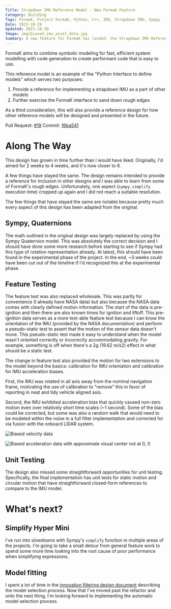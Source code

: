 ```yaml
---
Title: Strapdown IMU Reference Model - New FormaK Feature
Category: Building
Tags: FormaK, Project FormaK, Python, C++, IMU, Strapdown IMU, Sympy
Date: 2023-10-29
Updated: 2023-10-30
Image: img/biased_imu_accel_data.jpg
Summary: A new feature for FormaK has landed: the Strapdown IMU Reference model. The model is now available for inclusion into new models and use as a reference for implementing future models.
---
```


FormaK aims to combine symbolic modeling for fast, efficient system modelling
with code generation to create performant code that is easy to use.

This reference model is an example of the "Python Interface to define models"
which serves two purposes:
1. Provide a reference for implementing a strapdown IMU as a part of other models
2. Further exercise the FormaK interface to sand down rough edges

As a third consideration, this will also provide a reference design for how
other reference models will be designed and presented in the future.

Pull Request: [#19](https://github.com/buckbaskin/formak/pull/19)
Commit: [16ba541](https://github.com/buckbaskin/formak/tree/16ba541e799dfe1b289618a7b27ec48847191172)

# Along The Way

This design has grown in time further than I would have liked. Originally, I'd
aimed for 2 weeks to 4 weeks, and it's now closer to 6.

A few things have stayed the same. The design remains intended to provide a
reference for inclusion in other designs and I was able to learn from some of
FormaK's rough edges. Unfortunately, one aspect (`sympy.simplify` execution
time) cropped up again and I did not reach a suitable resolution.

The few things that have stayed the same are notable because pretty much every
aspect of this design has been adapted from the original.

## Sympy, Quaternions

The math outlined in the original design was largely replaced by using the
Sympy Quaternion model. This was absolutely the correct decision and I should
have done some more research before starting to see if Sympy had this type of
rotation representation already. At latest, this should have been found in the
experimental phase of the project. In the end, ~3 weeks could have been cut out
of the timeline if I'd recognized this at the experimental phase.

## Feature Testing

The feature test was also replaced wholesale. This was partly for convenience
(I already have NASA data) but also because the NASA data comes with clearly
defined motion information. The start of the data is pre-ignition and then
there are also known times for ignition and liftoff. This pre-ignition data
serves as a more test-able feature test because I can know the orientation of
the IMU (provided by the NASA documentation) and perform a pseudo-static test
to assert that the motion of the sensor data doesn't move. This pseudo-static
test made it easy to understand when the model wasn't oriented correctly or
incorrectly accommodating gravity. For example, something is off when there's a
2g (19.62 m/s2) effect in what should be a static test.

The change in feature test also provided the motion for two extensions to the
model beyond the basics: calibration for IMU orientation and calibration for
IMU acceleration biases.

First, the IMU was rotated in all axis away from the nominal navigation frame,
motivating the use of calibration to "remove" this in favor of reporting in
neat and tidy vehicle aligned axis.

Second, the IMU exhibited acceleration bias that quickly caused non-zero motion
even over relatively short time scales (~1 second). Some of the bias could be
corrected, but some was also a random walk that would need to be modeled within
the noise in a full filter implementation and corrected for via fusion with the
onboard LIDAR system.

![Biased velocity data]({attach}/img/biased_imu_vel_data.jpg)

![Biased acceleration data with approximate visual center not at 0, 0]({attach}/img/biased_imu_accel_data.jpg)

## Unit Testing

The design also missed some straightforward opportunities for unit testing.
Specifically, the final implementation has unit tests for static motion and
circular motion that have straightforward closed-form references to compare to
the IMU model.

# What's next?

## Simplify Hyper Mini

I've run into slowdowns with Sympy's `simplify` function in multiple areas of
the projects. I'm going to take a small detour from general feature work to
spend some more time looking into the root cause of poor performance when
simplifying expressions.

## Model fitting

I spent a lot of time in the
[innovation filtering design document](https://github.com/buckbaskin/formak/blob/16ba541e799dfe1b289618a7b27ec48847191172/docs/designs/innovation_filtering.md)
describing the model selection process. Now that I've moved past the refactor
and onto the next thing, I'm looking forward to implementing the automatic
model selection process.
